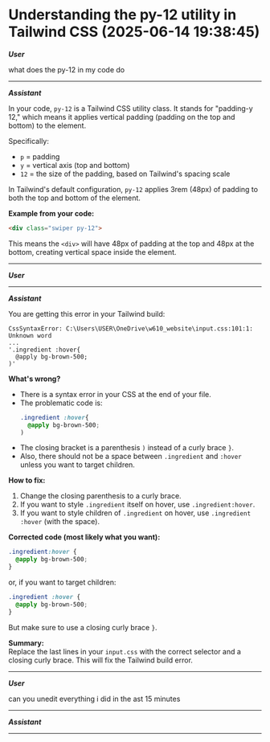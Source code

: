 <!-- Generated by SpecStory -->

# Understanding the py-12 utility in Tailwind CSS (2025-06-14 19:38:45)

_**User**_

what does the py-12 in my code do

---

_**Assistant**_

In your code, `py-12` is a Tailwind CSS utility class. It stands for "padding-y 12," which means it applies vertical padding (padding on the top and bottom) to the element.

Specifically:
- `p` = padding
- `y` = vertical axis (top and bottom)
- `12` = the size of the padding, based on Tailwind's spacing scale

In Tailwind's default configuration, `py-12` applies 3rem (48px) of padding to both the top and bottom of the element.

**Example from your code:**
```html
<div class="swiper py-12">
```
This means the `<div>` will have 48px of padding at the top and 48px at the bottom, creating vertical space inside the element.

---

_**User**_



---

_**Assistant**_

You are getting this error in your Tailwind build:

```
CssSyntaxError: C:\Users\USER\OneDrive\w610_website\input.css:101:1: Unknown word
...
'.ingredient :hover{
  @apply bg-brown-500;
)'
```

**What's wrong?**
- There is a syntax error in your CSS at the end of your file.
- The problematic code is:
  ```css
  .ingredient :hover{
    @apply bg-brown-500;
  )
  ```
- The closing bracket is a parenthesis `)` instead of a curly brace `}`.
- Also, there should not be a space between `.ingredient` and `:hover` unless you want to target children.

**How to fix:**
1. Change the closing parenthesis to a curly brace.
2. If you want to style `.ingredient` itself on hover, use `.ingredient:hover`.
3. If you want to style children of `.ingredient` on hover, use `.ingredient :hover` (with the space).

**Corrected code (most likely what you want):**
```css
.ingredient:hover {
  @apply bg-brown-500;
}
```
or, if you want to target children:
```css
.ingredient :hover {
  @apply bg-brown-500;
}
```
But make sure to use a closing curly brace `}`.

**Summary:**  
Replace the last lines in your `input.css` with the correct selector and a closing curly brace. This will fix the Tailwind build error.

---

_**User**_

can you unedit everything i did in the ast 15 minutes

---

_**Assistant**_



---

